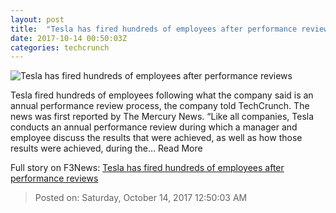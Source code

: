 ```yaml
---
layout: post
title:  "Tesla has fired hundreds of employees after performance reviews"
date: 2017-10-14 00:50:03Z
categories: techcrunch
---
```


![Tesla has fired hundreds of employees after performance reviews](https://tctechcrunch2011.files.wordpress.com/2017/08/tesla-ttunes.jpg)

Tesla fired hundreds of employees following what the company said is an annual performance review process, the company told TechCrunch. The news was first reported by The Mercury News. “Like all companies, Tesla conducts an annual performance review during which a manager and employee discuss the results that were achieved, as well as how those results were achieved, during the… Read More


Full story on F3News: [Tesla has fired hundreds of employees after performance reviews](http://www.f3nws.com/n/JgqgAC)

> Posted on: Saturday, October 14, 2017 12:50:03 AM
